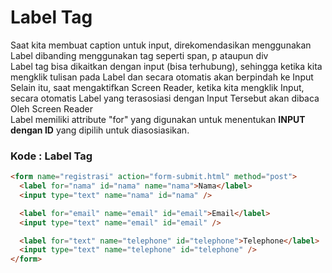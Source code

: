 # Label Tag

Saat kita membuat caption untuk input, direkomendasikan menggunakan Label dibanding menggunakan tag seperti span, p ataupun div <br>
Label tag bisa dikaitkan dengan input (bisa terhubung), sehingga ketika kita mengklik tulisan pada Label dan secara otomatis akan berpindah ke Input <br>
Selain itu, saat mengaktifkan Screen Reader, ketika kita mengklik Input, secara otomatis Label yang terasosiasi dengan Input Tersebut akan dibaca Oleh Screen Reader <br>
Label memiliki attribute "for" yang digunakan untuk menentukan <b>INPUT dengan ID</b> yang dipilih untuk diasosiasikan.

### Kode : Label Tag

```html
<form name="registrasi" action="form-submit.html" method="post">
  <label for="nama" id="nama" name="nama">Nama</label>
  <input type="text" name="nama" id="nama" />

  <label for="email" name="email" id="email">Email</label>
  <input type="text" name="email" id="email" />

  <label for="text" name="telephone" id="telephone">Telephone</label>
  <input type="text" name="telephone" id="telephone" />
</form>
```
